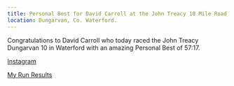 ```yaml
---
title: Personal Best for David Carroll at the John Treacy 10 Mile Road Race
location: Dungarvan, Co. Waterford.
---
```


Congratulations to David Carroll who today raced the John Treacy Dungarvan 10 in Waterford with an amazing Personal Best of 57:17.

<a href="https://www.instagram.com/p/C28N8BxMe-z/?img_index=1" target="_blank" rel="noopener noreferrer">Instagram</a>

<a href="https://www.myrunresults.com/events/john_treacy_dungarvan_10_mile/4982/results" target="_blank" rel="noopener noreferrer">My Run Results</a>
